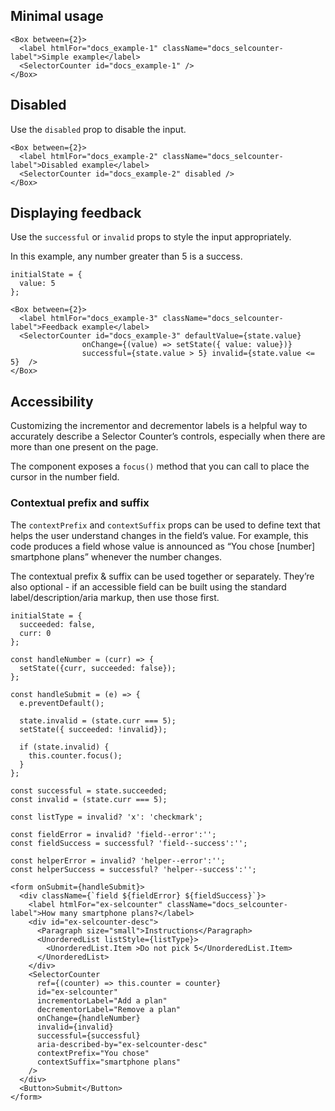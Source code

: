 ## Minimal usage

```
<Box between={2}>
  <label htmlFor="docs_example-1" className="docs_selcounter-label">Simple example</label>
  <SelectorCounter id="docs_example-1" />
</Box>
```

## Disabled

Use the `disabled` prop to disable the input.

```
<Box between={2}>
  <label htmlFor="docs_example-2" className="docs_selcounter-label">Disabled example</label>
  <SelectorCounter id="docs_example-2" disabled />
</Box>
```

## Displaying feedback

Use the `successful` or `invalid` props to style the input appropriately.

In this example, any number greater than 5 is a success.

```
initialState = {
  value: 5
};

<Box between={2}>
  <label htmlFor="docs_example-3" className="docs_selcounter-label">Feedback example</label>
  <SelectorCounter id="docs_example-3" defaultValue={state.value}
                onChange={(value) => setState({ value: value})}
                successful={state.value > 5} invalid={state.value <= 5}  />
</Box>
```

## Accessibility

Customizing the incrementor and decrementor labels is a helpful way to accurately describe a Selector Counter’s controls, especially when there are more than one present on the page.

The component exposes a `focus()` method that you can call to place the cursor in the number field.

### Contextual prefix and suffix

The `contextPrefix` and `contextSuffix` props can be used to define text that helps the user understand changes in the field’s value. For example, this code produces a field whose value is announced as “You chose [number] smartphone plans” whenever the number changes.

The contextual prefix & suffix can be used together or separately. They’re also optional - if an accessible field can be built using the standard label/description/aria markup, then use those first.

```
initialState = {
  succeeded: false,
  curr: 0
};

const handleNumber = (curr) => {
  setState({curr, succeeded: false});
};

const handleSubmit = (e) => {
  e.preventDefault();

  state.invalid = (state.curr === 5);
  setState({ succeeded: !invalid});

  if (state.invalid) {
    this.counter.focus();
  }
};

const successful = state.succeeded;
const invalid = (state.curr === 5);

const listType = invalid? 'x': 'checkmark';

const fieldError = invalid? 'field--error':'';
const fieldSuccess = successful? 'field--success':'';

const helperError = invalid? 'helper--error':'';
const helperSuccess = successful? 'helper--success':'';

<form onSubmit={handleSubmit}>
  <div className={`field ${fieldError} ${fieldSuccess}`}>
    <label htmlFor="ex-selcounter" className="docs_selcounter-label">How many smartphone plans?</label>
    <div id="ex-selcounter-desc">
      <Paragraph size="small">Instructions</Paragraph>
      <UnorderedList listStyle={listType}>
        <UnorderedList.Item >Do not pick 5</UnorderedList.Item>
      </UnorderedList>
    </div>
    <SelectorCounter
      ref={(counter) => this.counter = counter}
      id="ex-selcounter"
      incrementorLabel="Add a plan"
      decrementorLabel="Remove a plan"
      onChange={handleNumber}
      invalid={invalid}
      successful={successful}
      aria-described-by="ex-selcounter-desc"
      contextPrefix="You chose"
      contextSuffix="smartphone plans"
    />
  </div>
  <Button>Submit</Button>
</form>
```

